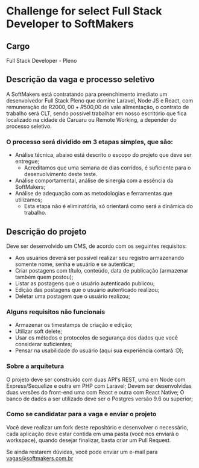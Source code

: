 # Challenge for select Full Stack Developer to SoftMakers

## Cargo

Full Stack Developer - Pleno

## Descrição da vaga e processo seletivo

A SoftMakers está contratando para preenchimento imediato um desenvolvedor Full Stack Pleno que domine Laravel, Node JS e React, com remuneração de R$2000,00 + R$500,00 de vale alimentação, o contrato de trabalho será CLT, sendo possível trabalhar em nosso escritório que fica localizado na cidade de Caruaru ou Remote Working, a depender do processo seletivo.

### O processo será dividido em 3 etapas simples, que são:

- Análise técnica, abaixo está descrito o escopo do projeto que deve ser entregue;
    - Acreditamos que uma semana de dias corridos, é suficiente para o desenvolvimento deste teste.
- Análise comportamental, análise de sinergia com a essência da SoftMakers;
- Análise de adequação com as metodologias e ferramentas que utilizamos;
    - Esta etapa não é eliminatória, só orientará como será a dinâmica do trabalho.

## Descrição do projeto

Deve ser desenvolvido um CMS, de acordo com os seguintes requisitos:

- Aos usuários deverá ser possível realizar seu registro armazenando somente nome, senha e usuário e se autenticar;
- Criar postagens com título, conteúdo, data de publicação (armazenar também quem postou);
- Listar as postagens que o usuário autenticado publicou;
- Edição das postagens que o usuário autenticado realizou;
- Deletar uma postagem que o usuário realizou;

### Alguns requisitos não funcionais

- Armazenar os timestamps de criação e edição;
- Utilizar soft delete;
- Usar os métodos e protocolos de segurança dos dados que você considerar suficientes;
- Pensar na usabilidade do usuário (aqui sua experiência contará :D);

### Sobre a arquitetura

O projeto deve ser construído com duas API's REST, uma em Node com Express/Sequelize e outra em PHP com Laravel;
Devem ser desenvolvidas duas versões do front-end uma com React e outra com React Native;
O banco de dados a ser utilizado deve ser o Postgres versão 9.6 ou superior;

### Como se candidatar para a vaga e enviar o projeto

Você deve realizar um fork deste repositório e desenvolver o necessário, 
cada aplicação deve estar contida em uma pasta (você nos enviará o workspace), quando desejar finalizar, basta criar um Pull Request.

Se ainda restarem dúvidas, você pode enviar um e-mail para [vagas@softmakers.com.br](mailto:vagas@softmakers.com.br)

